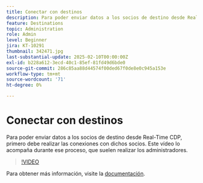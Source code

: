 ```yaml
---
title: Conectar con destinos
description: Para poder enviar datos a los socios de destino desde Real-Time CDP, debe configurar las conexiones con esos socios. Descubra cómo en este vídeo.
feature: Destinations
topic: Administration
role: Admin
level: Beginner
jira: KT-10291
thumbnail: 342471.jpg
last-substantial-update: 2025-02-10T00:00:00Z
exl-id: b228a612-3ecd-40c1-85ef-81fd49d6bde0
source-git-commit: 286c85aa88d44574f00ded67f0de8e0c945a153e
workflow-type: tm+mt
source-wordcount: '71'
ht-degree: 0%

---
```


# Conectar con destinos

Para poder enviar datos a los socios de destino desde Real-Time CDP, primero debe realizar las conexiones con dichos socios. Este vídeo lo acompaña durante ese proceso, que suelen realizar los administradores.

>[!VIDEO](https://video.tv.adobe.com/v/342471/?learn=on&enablevpops)

Para obtener más información, visite la [documentación](https://experienceleague.adobe.com/en/docs/experience-platform/destinations/ui/connect-destination).
